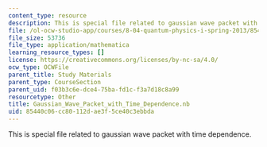 ```yaml
---
content_type: resource
description: This is special file related to gaussian wave packet with time dependence.
file: /ol-ocw-studio-app/courses/8-04-quantum-physics-i-spring-2013/85440c06cc80112dae3f5ce40c3ebbda_Gaussian_Wave_Packet_with_Time_Dependence.nb
file_size: 53736
file_type: application/mathematica
learning_resource_types: []
license: https://creativecommons.org/licenses/by-nc-sa/4.0/
ocw_type: OCWFile
parent_title: Study Materials
parent_type: CourseSection
parent_uid: f03b3c6e-dce4-75ba-fd1c-f3a7d18c8a99
resourcetype: Other
title: Gaussian_Wave_Packet_with_Time_Dependence.nb
uid: 85440c06-cc80-112d-ae3f-5ce40c3ebbda
---
```

This is special file related to gaussian wave packet with time dependence.